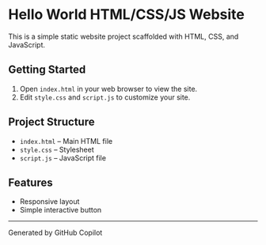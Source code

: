 # Hello World HTML/CSS/JS Website

This is a simple static website project scaffolded with HTML, CSS, and JavaScript.

## Getting Started

1. Open `index.html` in your web browser to view the site.
2. Edit `style.css` and `script.js` to customize your site.

## Project Structure

- `index.html` – Main HTML file
- `style.css` – Stylesheet
- `script.js` – JavaScript file

## Features

- Responsive layout
- Simple interactive button

---

Generated by GitHub Copilot
